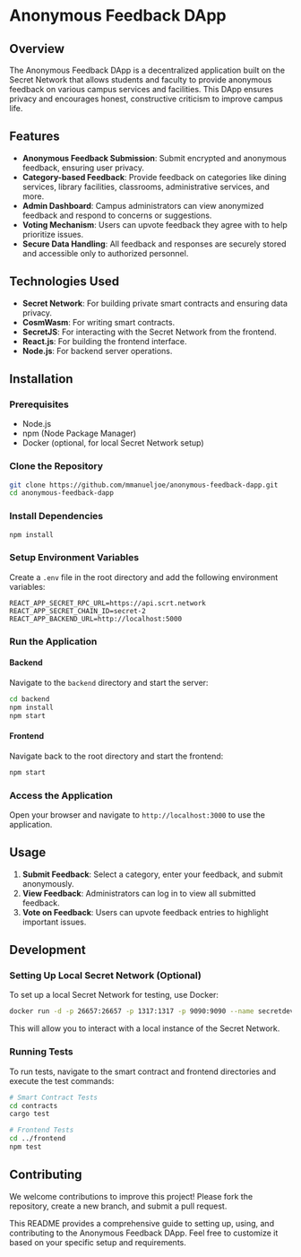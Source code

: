 # Anonymous Feedback DApp

## Overview
The Anonymous Feedback DApp is a decentralized application built on the Secret Network that allows students and faculty to provide anonymous feedback on various campus services and facilities. This DApp ensures privacy and encourages honest, constructive criticism to improve campus life.

## Features
- **Anonymous Feedback Submission**: Submit encrypted and anonymous feedback, ensuring user privacy.
- **Category-based Feedback**: Provide feedback on categories like dining services, library facilities, classrooms, administrative services, and more.
- **Admin Dashboard**: Campus administrators can view anonymized feedback and respond to concerns or suggestions.
- **Voting Mechanism**: Users can upvote feedback they agree with to help prioritize issues.
- **Secure Data Handling**: All feedback and responses are securely stored and accessible only to authorized personnel.

## Technologies Used
- **Secret Network**: For building private smart contracts and ensuring data privacy.
- **CosmWasm**: For writing smart contracts.
- **SecretJS**: For interacting with the Secret Network from the frontend.
- **React.js**: For building the frontend interface.
- **Node.js**: For backend server operations.

## Installation

### Prerequisites
- Node.js
- npm (Node Package Manager)
- Docker (optional, for local Secret Network setup)

### Clone the Repository
```bash
git clone https://github.com/mmanueljoe/anonymous-feedback-dapp.git
cd anonymous-feedback-dapp
```

### Install Dependencies
```bash
npm install
```

### Setup Environment Variables
Create a `.env` file in the root directory and add the following environment variables:
```
REACT_APP_SECRET_RPC_URL=https://api.scrt.network
REACT_APP_SECRET_CHAIN_ID=secret-2
REACT_APP_BACKEND_URL=http://localhost:5000
```

### Run the Application
#### Backend
Navigate to the `backend` directory and start the server:
```bash
cd backend
npm install
npm start
```

#### Frontend
Navigate back to the root directory and start the frontend:
```bash
npm start
```

### Access the Application
Open your browser and navigate to `http://localhost:3000` to use the application.

## Usage
1. **Submit Feedback**: Select a category, enter your feedback, and submit anonymously.
2. **View Feedback**: Administrators can log in to view all submitted feedback.
3. **Vote on Feedback**: Users can upvote feedback entries to highlight important issues.

## Development

### Setting Up Local Secret Network (Optional)
To set up a local Secret Network for testing, use Docker:
```bash
docker run -d -p 26657:26657 -p 1317:1317 -p 9090:9090 --name secretdev enigmampc/secret-network-sw-dev
```
This will allow you to interact with a local instance of the Secret Network.

### Running Tests
To run tests, navigate to the smart contract and frontend directories and execute the test commands:
```bash
# Smart Contract Tests
cd contracts
cargo test

# Frontend Tests
cd ../frontend
npm test
```

## Contributing
We welcome contributions to improve this project! Please fork the repository, create a new branch, and submit a pull request.

This README provides a comprehensive guide to setting up, using, and contributing to the Anonymous Feedback DApp. Feel free to customize it based on your specific setup and requirements.
